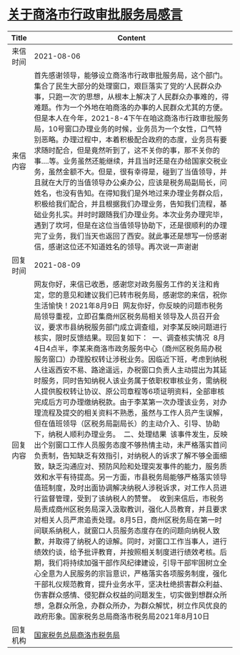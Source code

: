 # <a href="http://www.shangluo.gov.cn/zmhd/ldxxxx.jsp?urltype=leadermail.LeaderMailContentUrl&wbtreeid=1112&leadermailid=7626">关于商洛市行政审批服务局感言</a>
|Title|Content|
|:---:|---|
|来信时间|2021-08-06|
|来信内容|首先感谢领导，能够设立商洛市行政审批服务局，这个部门。集合了民生大部分的处理窗口，艰巨落实了党的‘人民群众办事，只跑一次’的思想，从根本上解决了人民群众办事难的，得难题。作为一个外地在咱商洛的办事的人民群众尤其的方便。 但是本人在今年，2021-8-4下午在咱这商洛市行政审批服务局，10号窗口办理业务的时候，业务员为一个女性，口气特别恶略。办理过程中，本着积极配合政府的态度，业务员有要求随时配合，但是竟然听到了，这不关你的事，那不关你的事....等。业务虽然还能继续，并且当时还是在办给国家交税业务，虽然金额不大。但是，很有幸得是，碰到了当值领导，并且就在大厅的当值领导办公桌办公，应该是税务局副局长，问姓名，也没有告知。在得知我们是外地过来办理业务群众后，积极给我们配合，并且根据我们办理业务，告知我们流程，基础业务扎实。并时时跟随我们办理业务。本次业务办理完毕，遇到了坎坷，但是在这位当值领导协助下，还是很顺利的办理完了业务，我们当天也返回了西安。就此事还是想写一份感谢信，感谢这位还不知道姓名的领导。再次说一声谢谢|
|回复时间|2021-08-09|
|回复内容|网友你好，来信已收悉，感谢您对政务服务工作的关注和肯定，您的意见和建议我们已转市税务局，感谢您的来信，祝你生活愉快！2021年8月9日  网友你好，你反映的问题市税务局领导重视，立即召集商州区税务局相关领导及人员召开会议，要求市县纳税服务部门成立调查组，对李某反映问题进行核实，限时反馈结果。现回复如下：  一、调查核实情况  8月4日4点半，李某来商洛市政务服务中心（商州区税务局办税服务窗口）办理股权转让涉税业务。因临近下班，考虑到纳税人往返西安不易、路途遥远，办税窗口负责人主动提出为其延时服务，同时告知纳税人该业务属于依职权审核业务，需纳税人提供股权转让协议、原公司章程等6项证明资料，全部审核完成后方可办理缴纳税款。由于李某第一次办理该业务，对办理流程及提交的相关资料不熟悉，虽然与工作人员产生误解，但在值班领导（区税务局副局长）的主动介入、引导、协助下，纳税人顺利办理业务。  二、处理结果  该事件发生，反映出个别窗口工作人员服务态度不够热情主动，未严格落实首问负责制，告知缺乏有效指引，对纳税人的诉求了解不够全面细致，缺乏沟通应对、预防风险和处理突发事件的能力，服务质效和水平有待提高。另一方面，市县税务局能够严格落实领导值班制度，及时出面协调解决纳税人涉税诉求，对工作人员进行监督管理，受到了该纳税人的赞誉。  收到来信后，市税务局责成商州区税务局深入汲取教训，强化人员教育，并且要求对相关人员严肃追责处理。8月5日，商州区税务局在第一时间联系纳税人，就窗口人员服务态度存在的问题向纳税人致歉，并取得了纳税人的谅解。同时，对窗口工作当事人，进行绩效约谈，给予批评教育，并按照相关制度进行绩效考核。后期，我们将持续加强干部作风纪律建设，引导干部牢固树立全心全意为人民服务的宗旨意识，严格落实各项服务制度，强化干部礼仪规范教育，提升业务水平，坚决杜绝损害群众利益、伤害群众感情、侵犯群众权益的问题发生，切实做到想群众所想，急群众所急，办群众所办，为群众解忧，树立作风优良的政府形象。国家税务总局商洛市税务局2021年8月10日|
|回复机构|<a href="../../categories/agencies/国家税务总局商洛市税务局.md">国家税务总局商洛市税务局</a>|
